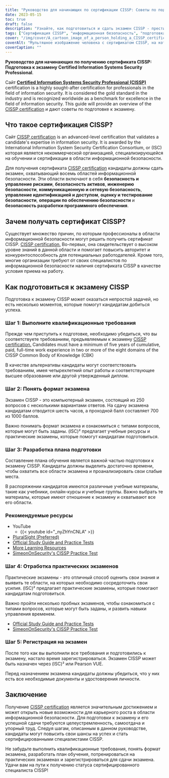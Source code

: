 ```yaml
---
title: "Руководство для начинающих по сертификации CISSP: Советы по подготовке к экзаменам"
date: 2023-05-15
toc: true
draft: false
description: "Узнайте, как подготовиться и сдать экзамен CISSP - престижный сертификат для специалистов по информационной безопасности."
tags: ["Сертификация CISSP", "информационная безопасность", "подготовка к экзаменам", "план исследования", "практические экзамены", "кибербезопасность", "профессиональное развитие", "сертификационный экзамен", "ISC2", "возможности карьерного роста", "архитектура безопасности", "безопасность сети", "контроль доступа", "управление рисками", "шифрование", "операции по обеспечению безопасности", "физическая безопасность", "непрерывность бизнеса", "аварийное восстановление", "соответствие", "Советы по сдаче экзамена CISSP", "Учебные материалы CISSP", "Соответствие требованиям CISSP", "Формат экзамена CISSP", "Практические экзамены CISSP", "Регистрация CISSP", "сертификация по информационной безопасности", "сертификация специалистов по безопасности", "управление безопасностью", "оценка безопасности", "безопасность программного обеспечения"]
cover: "/img/cover/A_cartoon_image_of_a_person_holding_a_CISSP_certificate.png"
coverAlt: "Мультяшное изображение человека с сертификатом CISSP, на котором в виде мыслей изображены различные темы по информационной безопасности, такие как архитектура безопасности, контроль доступа, шифрование и сетевая безопасность."
coverCaption: ""
---
```


**Руководство для начинающих по получению сертификата CISSP: Подготовка к экзамену Certified Information Systems Security Professional**.

Сайт [**Certified Information Systems Security Professional (CISSP)**](https://www.isc2.org/Certifications/CISSP) certification is a highly sought-after certification for professionals in the field of information security. It is considered the gold standard in the industry and is recognized worldwide as a benchmark for excellence in the field of information security. This guide will provide an overview of the [CISSP certification](https://www.isc2.org/Certifications/CISSP) и дают советы по подготовке к экзамену.

## Что такое сертификация CISSP?

Сайт [CISSP certification](https://www.isc2.org/Certifications/CISSP) is an advanced-level certification that validates a candidate's expertise in information security. It is awarded by the International Information System Security Certification Consortium, or (ISC) которая является некоммерческой организацией, специализирующейся на обучении и сертификации в области информационной безопасности.

Для получения сертификата [CISSP certification](https://www.isc2.org/Certifications/CISSP) кандидаты должны сдать экзамен, охватывающий восемь областей информационной безопасности. Эти области включают в себя **безопасность и управление рисками**, **безопасность активов**, **инженерию безопасности**, **коммуникационную и сетевую безопасность**, **управление идентификацией и доступом**, **оценку и тестирование безопасности**, **операции по обеспечению безопасности** и **безопасность разработки программного обеспечения**.

## Зачем получать сертификат CISSP?

Существует множество причин, по которым профессионалы в области информационной безопасности могут решить получить сертификат CISSP. [CISSP certification.](https://www.isc2.org/Certifications/CISSP) Во-первых, она свидетельствует о высоком уровне знаний в данной области и помогает повысить авторитет и конкурентоспособность для потенциальных работодателей. Кроме того, многие организации требуют от своих специалистов по информационной безопасности наличия сертификата CISSP в качестве условия приема на работу.

## Как подготовиться к экзамену CISSP

Подготовка к экзамену CISSP может оказаться непростой задачей, но есть несколько моментов, которые помогут кандидатам добиться успеха.

### Шаг 1: Выполните квалификационные требования

Прежде чем приступить к подготовке, необходимо убедиться, что вы соответствуете требованиям, предъявляемым к экзамену [CISSP certification.](https://www.isc2.org/Certifications/CISSP) Candidates must have a minimum of five years of cumulative, paid, full-time work experience in two or more of the eight domains of the CISSP Common Body of Knowledge (CBK)

В качестве альтернативы кандидаты могут соответствовать требованиям, имея четырехлетний опыт работы и соответствующее высшее образование или другой утвержденный диплом.

### Шаг 2: Понять формат экзамена

Экзамен CISSP - это компьютерный экзамен, состоящий из 250 вопросов с несколькими вариантами ответов. На сдачу экзамена кандидатам отводится шесть часов, а проходной балл составляет 700 из 1000 баллов.

Важно понимать формат экзамена и ознакомиться с типами вопросов, которые могут быть заданы. (ISC)² предлагает учебные ресурсы и практические экзамены, которые помогут кандидатам подготовиться.

### Шаг 3: Разработка плана подготовки

Составление плана обучения является важной частью подготовки к экзамену CISSP. Кандидаты должны выделить достаточно времени, чтобы охватить все области экзамена и проанализировать свои слабые места.

В распоряжении кандидатов имеются различные учебные материалы, такие как учебники, онлайн-курсы и учебные группы. Важно выбрать те материалы, которые имеют отношение к экзамену и охватывают все его области.

### Рекомендуемые ресурсы
- YouTube
  - {{< youtube id="_nyZhYnCNLA" >}}
- [PluralSight (Preferred)](https://www.pluralsight.com/)
- [Official Study Guide and Practice Tests](https://amzn.to/3LAu3Ly)
- [More Learning Resources](https://simeononsecurity.com/recommendations/learning_resources)
- [SimeonOnSecurity's CISSP Practice Test](https://simeononsecurity.com/cissp-practice-test)

### Шаг 4: Отработка практических экзаменов

Практические экзамены - это отличный способ оценить свои знания и выявить те области, на которых необходимо сосредоточить свои усилия. (ISC)² предлагает практические экзамены, которые помогают кандидатам подготовиться.

Важно пройти несколько пробных экзаменов, чтобы ознакомиться с типами вопросов, которые могут быть заданы, и развить навыки управления временем.

- [Official Study Guide and Practice Tests](https://amzn.to/3LAu3Ly)
- [SimeonOnSecurity's CISSP Practice Test](https://simeononsecurity.com/cissp-practice-test)

### Шаг 5: Регистрация на экзамен

После того как вы выполнили все требования и подготовились к экзамену, настало время зарегистрироваться. Экзамен CISSP может быть назначен через (ISC)² или Pearson VUE.

Перед назначением экзамена кандидаты должны убедиться, что у них есть все необходимые документы и удостоверения личности.

## Заключение

Получение [CISSP certification](https://www.isc2.org/Certifications/CISSP) является значительным достижением и может открыть новые возможности для карьерного роста в области информационной безопасности. Для подготовки к экзамену и его успешной сдачи требуются целеустремленность, самоотдача и упорный труд. Следуя шагам, описанным в данном руководстве, кандидаты могут повысить свои шансы на успех и стать сертифицированными специалистами CISSP.

Не забудьте выполнить квалификационные требования, понять формат экзамена, разработать план обучения, потренироваться на практических экзаменах и зарегистрироваться для сдачи экзамена. Удачи вам на пути к получению статуса сертифицированного специалиста CISSP!
